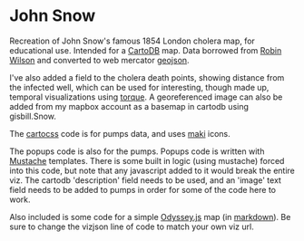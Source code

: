 John Snow
========
Recreation of John Snow's famous 1854 London cholera map, for educational use. Intended for a [CartoDB](http://www.cartodb.com) map.
Data borrowed from [Robin Wilson](http://blog.rtwilson.com/john-snows-famous-cholera-analysis-data-in-modern-gis-formats/) and converted to web mercator [geojson](http://geojson.io).

I've also added a field to the cholera death points, showing distance from the infected well, which can be used for interesting, though made up, temporal visualizations using [torque](http://github.com/CartoDB/torque).
A georeferenced image can also be added from my mapbox account as a basemap in cartodb using gisbill.Snow.

The [cartocss](http://www.mapbox.com/tilemill/docs/manual/carto/) code is for pumps data, and uses [maki](http://www.mapbox.com/maki/) icons.

The popups code is also for the pumps. Popups code is written with [Mustache](http://mustache.github.io/) templates. There is some built in logic (using mustache) forced into this code, but note that any javascript added to it would break the entire viz.
The cartodb 'description' field needs to be used, and an 'image' text field needs to be added to pumps in order for some of the code here to work. 

Also included is some code for a simple [Odyssey.js](http://cartodb.github.io/odyssey.js/) map (in [markdown](http://daringfireball.net/projects/markdown/)).
Be sure to change the vizjson line of code to match your own viz url.
